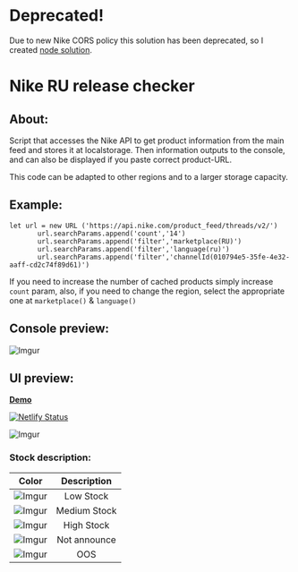 # Deprecated!

Due to new Nike CORS policy this solution has been deprecated, so I created [node solution](https://github.com/whoisYeshua/nike-release-checker).

# Nike RU release checker

## About:

Script that accesses the Nike API to get product information from the main feed and stores it at localstorage.
Then information outputs to the console, and can also be displayed if you paste correct product-URL.

This code can be adapted to other regions and to a larger storage capacity.

## Example:

```
let url = new URL ('https://api.nike.com/product_feed/threads/v2/')
       url.searchParams.append('count','14')
       url.searchParams.append('filter','marketplace(RU)')
       url.searchParams.append('filter','language(ru)')
       url.searchParams.append('filter','channelId(010794e5-35fe-4e32-aaff-cd2c74f89d61)')
```

If you need to increase the number of cached products simply increase `count` param, also, if you need to change
the region, select the appropriate one at `marketplace()` & `language()`

## Console preview:

![Imgur](https://i.imgur.com/PUr6gIS.jpg)

## UI preview:

[**Demo**](https://nike-ru-release-checker-by-whoisyeshua.netlify.app/)

[![Netlify Status](https://api.netlify.com/api/v1/badges/d7892ce3-2f26-46e4-ae7d-f7e5cadb15a6/deploy-status)](https://app.netlify.com/sites/nike-ru-release-checker-by-whoisyeshua/deploys)

![Imgur](https://i.imgur.com/nRH2Ipo.jpg)

### Stock description:

|                   Color                   | Description  |
| :---------------------------------------: | :----------: |
| ![Imgur](https://i.imgur.com/5LKBB7p.png) |  Low Stock   |
| ![Imgur](https://i.imgur.com/sIEiTTj.png) | Medium Stock |
| ![Imgur](https://i.imgur.com/v7V9REI.png) |  High Stock  |
|  ![Imgur](https://imgur.com/sg2YD4N.png)  | Not announce |
| ![Imgur](https://i.imgur.com/CcWn5d7.png) |     OOS      |
